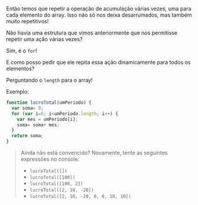 Então temos que repetir a operação de acumulação várias vezes, uma para cada elemento do array. Isso não só nos deixa desarrumados, mas também muito repetitivos!

Não havia uma estrutura que vimos anteriormente que nos permitisse repetir uma ação várias vezes?

Sim, é o `for`!

E como posso pedir que ele repita essa ação dinamicamente para todos os elementos?

Perguntando o `length` para o array!

Exemplo:

```javascript
function lucroTotal(umPeriodo) {
  var soma= 0;
  for (var i=0; i<umPeriodo.length; i++) {
	var mes = umPeriodo[i];
	soma= soma+ mes;
  }
  return soma;
}
```



> Ainda não está convencido? Novamente, tente as seguintes expressões no console:
>
> * `lucroTotal([])`
> * `lucroTotal([100])`
> * `lucroTotal([100, 2])`
> * `lucroTotal([2, 10, -20])`
> * `lucroTotal([2, 10, -20, 0, 0, 10, 10])`
